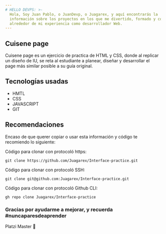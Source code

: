 ```yaml
---
# HELLO DEVPS: >-
  Hola, Soy Juan Pablo, o JuanDevp, o Juagarex, y aquí encontrarás la
  información sobre los proyectos en los que me divertido, formado y concentrado
  alrededor de mi experiencia como desarrollador Web.
---
```




## Cuisene page

Cuisene page es un ejercicio de practica de HTML y CSS, donde al replicar un diseño de IU, se reta al estudiante a planear, diseñar y desarrollar el page más similar posible a su guía original.

## Tecnologías usadas

* HMTL
* CSS
* JAVASCRIPT
* GIT

## Recomendaciones

Encaso de que querer copiar o usar esta información y código te recomiendo lo siguiente:

Código para clonar con protocoló https:

```text
git clone https://github.com/Juagarex/Interface-practice.git
```

Código para clonar con protocoló SSH:

```text
git clone git@github.com:Juagarex/Interface-practice.git
```

Código para clonar con protocoló Github CLI:

```text
gh repo clone Juagarex/Interface-practice
```

### Gracias por ayudarme a mejorar, y recuerda \#nuncaparesdeaprender

Platzi Master 💚

